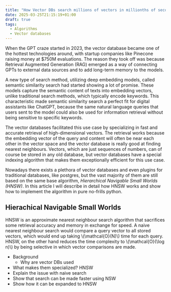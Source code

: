 ```yaml
---
title: "How Vector DBs search millions of vectors in millionths of seconds"
date: 2025-03-25T21:15:19+01:00
draft: true
tags:
  - Algorithms
  - Vector databases
---
```


When the GPT craze started in 2023, the vector database became one of the hottest technologies around, with startup companies like Pinecone raising money at $750M evaluations. The reason they took off was because Retrieval Augmented Generation (RAG) emerged as a way of connecting GPTs to external data sources and to add long-term memory to the models.

A new type of search method, utilizing deep embedding models, called semantic similarity search had started showing a lot of promise. These models capture the semantic content of texts into embedding vectors, unlike traditional search methods, which typically encode keywords. This characteristic made semantic similarity search a perfect fit for digital assistants like ChatGPT, because the same natural language queries that users sent to the model could also be used for information retrieval without being sensitive to specific keywords.

The vector databases facilitated this use case by specializing in fast and accurate retrieval of high-dimensional vectors. The retrieval works because the embedding vector of the query and content will often be near each other in the vector space and the vector database is really good at finding nearest neighbours. Vectors, which are just sequences of numbers, can of course be stored in any old database, but vector databases have a special indexing algorithm that makes them exceptionally efficient for this use case.

Nowadays there exists a plethora of vector databases and even plugins for traditional databases, like postgres, but the vast majority of them are still based on the same base algorithm, _Hierarchical Navigable Small Worlds (HNSW)_. In this article I will describe in detail how HNSW works and show how to implement the algorithm in pure no-frills python.

## Hierachical Navigable Small Worlds

HNSW is an approximate nearest neighbour search algorithm that sacrifices some retrieval accuracy and memory in exchange for speed. A naive nearest neighbour search would compare a query vector to all stored vectors, which would end up taking \\(\mathcal{O}(N)\\) time for each query. HNSW, on the other hand reduces the time complexity to \\(\mathcal{O}(\log n)\\) by being selective in which vector comparisons are made.

- Background
  - Why are vector DBs used
- What makes them specialized? HNSW
- Explain the issue with naive search
- Show that search can be made faster using NSW
- Show how it can be expanded to HNSW
